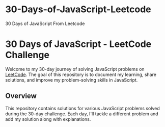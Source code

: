 # 30-Days-of-JavaScript-Leetcode
30 Days of JavaScript From Leetcode
# 30 Days of JavaScript - LeetCode Challenge

Welcome to my 30-day journey of solving JavaScript problems on [LeetCode](https://leetcode.com/). The goal of this repository is to document my learning, share solutions, and improve my problem-solving skills in JavaScript.

## Overview

This repository contains solutions for various JavaScript problems solved during the 30-day challenge. Each day, I'll tackle a different problem and add my solution along with explanations.

